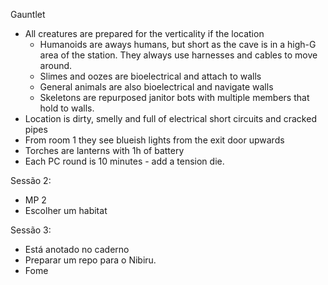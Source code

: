 Gauntlet

- All creatures are prepared for the verticality if the location 
	- Humanoids are aways humans, but short as the cave is in a high-G area of the station. They always use harnesses and cables to move around.
	- Slimes and oozes are bioelectrical and attach to walls
	- General animals are also bioelectrical and navigate walls
	- Skeletons are repurposed janitor bots with multiple members that hold to walls.
- Location is dirty, smelly and full of electrical short circuits and cracked pipes
- From room 1 they see blueish lights from the exit door upwards
- Torches are lanterns with 1h of battery
- Each PC round is 10 minutes - add a tension die.

Sessão 2:
- MP 2
- Escolher um habitat

Sessão 3:
- Está anotado no caderno
- Preparar um repo para o Nibiru.
- Fome

